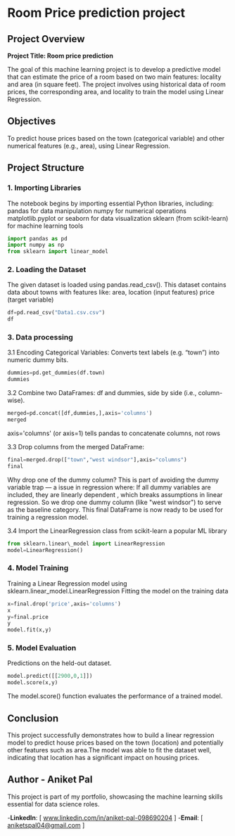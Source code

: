 # Room Price prediction project

## Project Overview 

**Project Title: Room price prediction**

The goal of this machine learning project is to develop a predictive model that can estimate the price of a room based on two main features: locality and area (in square feet). The project involves using historical data of room prices, the corresponding area, and locality to train the model using Linear Regression.

## Objectives
To predict house prices based on the town (categorical variable) and other numerical features (e.g., area), using Linear Regression.

## Project Structure

### 1. Importing Libraries
The notebook begins by importing essential Python libraries, including:
pandas for data manipulation
numpy for numerical operations
matplotlib.pyplot or seaborn for data visualization
sklearn (from scikit-learn) for machine learning tools
```python
import pandas as pd
import numpy as np
from sklearn import linear_model
```

### 2. Loading the Dataset
The given dataset is loaded using pandas.read_csv(). This dataset contains data about towns with features like:
area, location (input features)
price (target variable)
```python
df=pd.read_csv("Data1.csv.csv")
df
```

### 3. Data processing
3.1 Encoding Categorical Variables:
Converts text labels (e.g. “town”) into numeric dummy bits.
```python
dummies=pd.get_dummies(df.town)
dummies
```
3.2 Combine two DataFrames: df and dummies, side by side (i.e., column-wise).
```python
merged=pd.concat([df,dummies,],axis='columns')
merged
```
axis='columns' (or axis=1) tells pandas to concatenate columns, not rows

3.3 Drop columns from the merged DataFrame:
```python
final=merged.drop(["town","west windsor"],axis="columns")
final
```
Why drop one of the dummy column?
This is part of avoiding the dummy variable trap — a issue in regression where:
If all dummy variables are included, they are linearly dependent , which breaks assumptions in linear regression.
So we drop one dummy column (like "west windsor") to serve as the baseline category.
This final DataFrame is now ready to be used for training a regression model.

3.4 Import the LinearRegression class from scikit-learn a popular ML library
```python
from sklearn.linear\_model import LinearRegression
model=LinearRegression()
```

### 4. Model Training
Training a Linear Regression model using sklearn.linear_model.LinearRegression
Fitting the model on the training data
```python
x=final.drop('price',axis='columns')
x
y=final.price
y
model.fit(x,y)
```

### 5. Model Evaluation
Predictions on the held-out dataset.
```python
model.predict([[2900,0,1]])
model.score(x,y)
```
The model.score() function evaluates the performance of a trained model.

## Conclusion
This project successfully demonstrates how to build a linear regression model to predict house prices based on the town (location) and potentially other features such as area.The model was able to fit the dataset well, indicating that location has a significant impact on housing prices. 

## Author - Aniket Pal
This project is part of my portfolio, showcasing the machine learning skills essential for data science roles.

-**LinkedIn**: [ www.linkedin.com/in/aniket-pal-098690204 ]
-**Email**: [ aniketspal04@gmail.com ]









